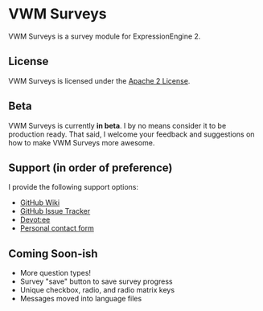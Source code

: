 # VWM Surveys

VWM Surveys is a survey module for ExpressionEngine 2.

## License

VWM Surveys is licensed under the [Apache 2 License](http://www.apache.org/licenses/LICENSE-2.0.html).

## Beta

VWM Surveys is currently **in beta**. I by no means consider it to be production ready. That said, I welcome your feedback and suggestions on how to make VWM Surveys more awesome.

## Support (in order of preference)

I provide the following support options:

* [GitHub Wiki](https://github.com/vmichnowicz/vwm_surveys/wiki)
* [GitHub Issue Tracker](https://github.com/vmichnowicz/vwm_surveys/issues)
* [Devot:ee](http://devot-ee.com/add-ons/vwm-surveys)
* [Personal contact form](http://www.vmichnowicz.com/contact)

## Coming Soon-ish

* More question types!
* Survey "save" button to save survey progress
* Unique checkbox, radio, and radio matrix keys
* Messages moved into language files